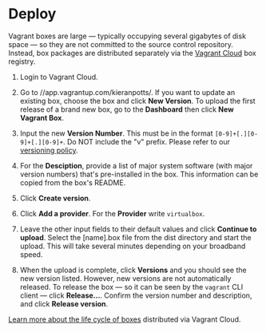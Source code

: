 # Deploy

Vagrant boxes are large — typically occupying several gigabytes of disk space — so they are not committed to the source control repository. Instead, box packages are distributed separately via the [Vagrant Cloud](//app.vagrantup.com/) box registry.

1.  Login to Vagrant Cloud.

2.  Go to //app.vagrantup.com/kieranpotts/. If you want to update an existing box, choose the box and click **New Version**. To upload the first release of a brand new box, go to the **Dashboard** then click **New Vagrant Box**.

3.  Input the new **Version Number**. This must be in the format `[0-9]+[.][0-9]+[.][0-9]+`. Do NOT include the "v" prefix. Please refer to our [versioning policy](./versioning.md).

4.  For the **Desciption**, provide a list of major system software (with major version numbers) that's pre-installed in the box. This information can be copied from the box's README.

5.  Click **Create version**.

6.  Click **Add a provider**. For the **Provider** write `virtualbox`.

7.  Leave the other input fields to their default values and click **Continue to upload**. Select the [name].box file from the dist directory and start the upload. This will take several minutes depending on your broadband speed.

8.  When the upload is complete, click **Versions** and you should see the new version listed. However, new versions are not automatically released. To release the box — so it can be seen by the `vagrant` CLI client — click **Release...**. Confirm the version number and description, and click **Release version**.

[Learn more about the life cycle of boxes](//www.vagrantup.com/docs/vagrant-cloud/boxes/index.html) distributed via Vagrant Cloud.
